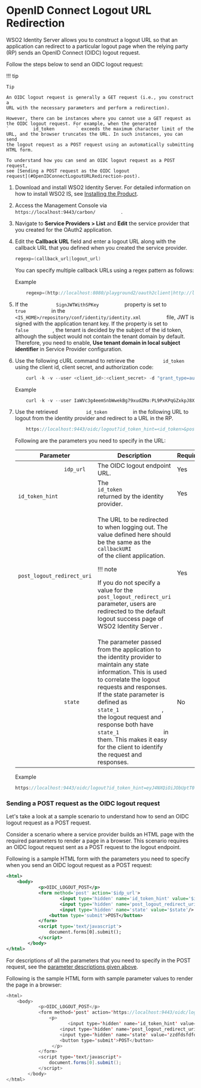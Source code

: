 # OpenID Connect Logout URL Redirection

WSO2 Identity Server allows you to construct a logout URL so that an
application can redirect to a particular logout page when the relying
party (RP) sends an OpenID Connect (OIDC) logout request.

Follow the steps below to send an OIDC logout request:

!!! tip
    
    Tip
    
    An OIDC logout request is generally a GET request (i.e., you construct a
    URL with the necessary parameters and perform a redirection).
    
    However, there can be instances where you cannot use a GET request as
    the OIDC logout request. For example, when the generated
    `         id_token        ` exceeds the maximum character limit of the
    URL, and the browser truncates the URL. In such instances, you can send
    the logout request as a POST request using an automatically submitting
    HTML form.
    
    To understand how you can send an OIDC logout request as a POST request,
    see [Sending a POST request as the OIDC logout
    request](#OpenIDConnectLogoutURLRedirection-post).
    

1.  Download and install WSO2 Identity Server. For detailed information
    on how to install WSO2 IS, see [Installing the
    Product](../../setup/installing-the-product).

2.  Access the Management Console via
    `           https://localhost:9443/carbon/          ` .

3.  Navigate to **Service Providers \> List** and **Edit** the service
    provider that you created for the OAuth2 application.
4.  Edit the **Callback URL** field and enter a logout URL along with
    the callback URL that you defined when you created the service
    provider.

    ``` java
    regexp=(callback_url|logout_url)
    ```

    You can specify multiple callback URLs using a regex pattern as
    follows:

    Example

    ``` java
        regexp=(http://localhost:8080/playground2/oauth2client|http://localhost:8080/playground2/logout)
    ```

5.  If the `           SignJWTWithSPKey          ` property is set to
    `           true          ` in the
    `           <IS_HOME>/repository/conf/identity/identity.xml          `
    file, JWT is signed with the application tenant key. If the property
    is set to `           false          `, the tenant is decided by
    the subject of the id token, although the subject would not contain
    the tenant domain by default. Therefore, you need to enable, **Use
    tenant domain in local subject identifier** in Service Provider
    configuration.

6.  Use the following cURL command to retrieve the
    `           id_token          ` using the client id, client secret,
    and authorization code:

    ``` java
        curl -k -v --user <client_id>:<client_secret> -d "grant_type=authorization_code&code=<authorization_code>&redirect_uri=http://localhost:8080/playground2/oauth2client" https://localhost:9443/oauth2/token
    ```

    Example

    ``` java
        curl -k -v --user IaWVc3g4eemSnbWwekBg79xudZMa:PL9PxKPqGZxkpJ8X8u7g8pA_ruoa -d "grant_type=authorization_code&code=ac1b2e9e-d8d0-3f42-bdd4-dc7aab45b5dc&redirect_uri=http://localhost:8080/playground2/oauth2client" https://localhost:9443/oauth2/token
    ```

7.  Use the retrieved `           id_token          ` in the following
    URL to logout from the identity provider and redirect to a URL in
    the RP.

    ``` java
        https://localhost:9443/oidc/logout?id_token_hint=<id_token>&post_logout_redirect_uri=<redirect URI>&state=<state>
    ```

      
      
    Following are the parameters you need to specify in the URL:

    <table>
    <thead>
    <tr class="header">
    <th>Parameter</th>
    <th>Description</th>
    <th>Required</th>
    </tr>
    </thead>
    <tbody>
    <tr class="odd">
    <td><code>               idp_url              </code></td>
    <td>The OIDC logout endpoint URL.</td>
    <td>Yes</td>
    </tr>
    <tr class="even">
    <td><code>               id_token_hint              </code></td>
    <td>The <code>               id_token              </code> returned by the identity provider.</td>
    <td>Yes</td>
    </tr>
    <tr class="odd">
    <td><code>               post_logout_redirect_uri              </code></td>
    <td><div class="content-wrapper">
    <p>The URL to be redirected to when logging out. The value defined here should be the same as the <code>                 callbackURI                </code> of the client application.</p>
    !!! note
        <p>If you do not specify a value for the <code>                 post_logout_redirect_uri                </code> parameter, users are redirected to the default logout success page of WSO2 Identity Server .</p>
    </div></td>
    <td>Yes</td>
    </tr>
    <tr class="even">
    <td><code>               state              </code></td>
    <td>The parameter passed from the application to the identity provider to maintain any state information. This is used to correlate the logout requests and responses. If the state parameter is defined as <code>               state_1              </code>, the logout request and response both have <code>               state_1              </code> in them. This makes it easy for the client to identify the request and responses.</td>
    <td>No</td>
    </tr>
    </tbody>
    </table>

    Example

    ``` java
    https://localhost:9443/oidc/logout?id_token_hint=eyJ4NXQiOiJObUptT0dVeE16WmxZak0yWkRSaE5UWmxZVEExWXpkaFpUUmlPV0UwTldJMk0ySm1PVGMxWkEiLCJraWQiOiJkMGVjNTE0YTMyYjZmODhjMGFiZDEyYTI4NDA2OTliZGQzZGViYTlkIiwiYWxnIjoiUlMyNTYifQ.eyJhdF9oYXNoIjoiWVZwM3JsX21vOThvVURveUMyNVJQZyIsInN1YiI6ImFkbWluIiwiYXVkIjpbIklhV1ZjM2c0ZWVtU25iV3dla0JnNzl4dWRaTWEiXSwiYXpwIjoiSWFXVmMzZzRlZW1TbmJXd2VrQmc3OXh1ZFpNYSIsImF1dGhfdGltZSI6MTUwNDU5NDUyNCwiaXNzIjoiaHR0cHM6XC9cL2xvY2FsaG9zdDo5NDQzXC9vYXV0aDJcL3Rva2VuIiwiZXhwIjoxNTA0NTk4MTUxLCJpYXQiOjE1MDQ1OTQ1NTF9.KfLa7_QkhJ3yZ1gfv6ZVh6bNkeQB1wUVp914Ek4MVnS-kXkJvBBqe6wqamp3RezNgRxsW59M-GKJUymJjalBGHPu3IglyssiubWOlXlAtkAL13n3B1tpWYwbkgkarI5elmxTwRU4yqsCRbu4T77sWmiIhTtnPEEyBMkhuQioU68&post_logout_redirect_uri=http://localhost:8080/playground2/logout&state=state_1
    ```

### Sending a POST request as the OIDC logout request

Let's take a look at a sample scenario to understand how to send an OIDC
logout request as a POST request.

Consider a scenario where a service provider builds an HTML page with
the required parameters to render a page in a browser. This scenario
requires an OIDC logout request sent as a POST request to the logout
endpoint.

Following is a sample HTML form with the parameters you need to specify
when you send an OIDC logout request as a POST request:

``` xml
<html>
    <body>
            <p>OIDC_LOGOUT_POST</p>
            <form method='post' action='$idp_url'>
                    <input type='hidden' name='id_token_hint' value='$id_token'/>
                    <input type='hidden' name='post_logout_redirect_uri' value='$callback'/>
                    <input type='hidden' name='state' value='$state'/>
                <button type='submit'>POST</button>
            </form>
            <script type='text/javascript'>
                document.forms[0].submit();
            </script>
        </body>
</html>
```

For descriptions of all the parameters that you need to specify in the
POST request, see the [parameter descriptions given
above](#OpenIDConnectLogoutURLRedirection-parameters).

Following is the sample HTML form with sample parameter values to render
the page in a browser:

``` java
<html>
    <body>
            <p>OIDC_LOGOUT_POST</p>
            <form method='post' action='https://localhost:9443/oidc/logout'>
                <p>
                       <input type='hidden' name='id_token_hint' value='eyJ4NXQiOiJObUptT0dVeE16WmxZak0yWkRSaE5UWmxZVEExWXpkaFpUUmlPV0UwTldJMk0ySm1PVGMxWkEiLCJraWQiOiJkMGVjNTE0YTMyYjZmODhjMGFiZDEyYTI4NDA2OTliZGQzZGViYTlkIiwiYWxnIjoiUlMyNTYifQ.eyJzdWIiOiJhZG1pbiIsImF1ZCI6WyJuNUFndEFqRmhUZXVybjE4MzhqaTMwbWhUbUFhIl0sImF6cCI6Im41QWd0QWpGaFRldXJuMTgzOGppMzBtaFRtQWEiLCJhdXRoX3RpbWUiOjE1MjIwNTI4NDYsImlzcyI6Imh0dHBzOlwvXC9sb2NhbGhvc3Q6OTQ0M1wvb2F1dGgyXC90b2tlbiIsImV4cCI6MTUyMjA1NjQ0Nywibm9uY2UiOiIxMjMzNDIzNCIsImlhdCI6MTUyMjA1Mjg0N30.g2oSoC_D88XBjN81Lgx0DmOFELO_lXVXTu2YwbZOQGiCJyJLCjwW_Q0UJimBG-ZZIJo5sPj5yrHi5wB9r-Dkr_9QOsgQc7YpiZ0hGw3x53tttxaA655kHuZCsFSJDY7nIsfH-d9Yhi-p4arfdwrrMpcvkwVoLwca1M3-1j9v3LU'/>
                    <input type='hidden' name='post_logout_redirect_uri' value='https://localhost/callback'/>
                    <input type='hidden' name='state' value='zzdfdsfdfdfd'/>
                    <button type='submit'>POST</button>
                 </p>
            </form>
            <script type='text/javascript'>
                document.forms[0].submit();
            </script>
        </body>
</html>
```
